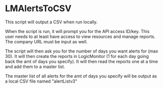 # LMAlertsToCSV

This script will output a CSV when run locally. 

When the script is run, it will prompt you for the API access ID/key. This user needs to at least have access to view resources and manage reports. The company URL must be input as well. 

The script will then ask you for the number of days you want alerts for (max 30). It will then create the reports in LogicMonitor (1 for each day going back the amt of days you specify). It will then read the reports one at a time and add them to a master list.

The master list of all alerts for the amt of days you specify will be output as a local CSV file named "alertListv3"
